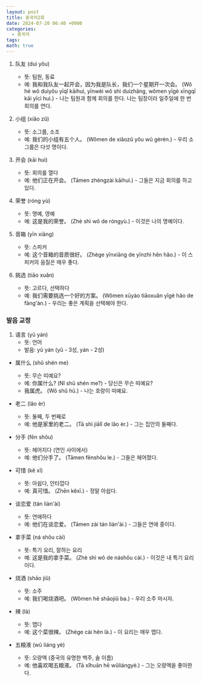 ```yaml
---
layout: post
title: 중국어2회
date: 2024-07-20 06:40 +0900
categories:
  - 중국어
tags: 
math: true
---
```

1. 队友 (duì yǒu)
    
    - 뜻: 팀원, 동료
    - 예: 我和我队友一起开会，因为我是队长，我们一个星期开一次会。 (Wǒ hé wǒ duìyǒu yīqǐ kāihuì, yīnwèi wǒ shì duìzhǎng, wǒmen yīgè xīngqī kāi yīcì huì.) - 나는 팀원과 함께 회의를 한다. 나는 팀장이라 일주일에 한 번 회의를 연다.
2. 小组 (xiǎo zǔ)
    
    - 뜻: 소그룹, 소조
    - 예: 我们的小组有五个人。 (Wǒmen de xiǎozǔ yǒu wǔ gèrén.) - 우리 소그룹은 다섯 명이다.
3. 开会 (kāi huì)
    
    - 뜻: 회의를 열다
    - 예: 他们正在开会。 (Tāmen zhèngzài kāihuì.) - 그들은 지금 회의를 하고 있다.
4. 荣誉 (róng yù)
    
    - 뜻: 명예, 영예
    - 예: 这是我的荣誉。 (Zhè shì wǒ de róngyù.) - 이것은 나의 명예이다.
5. 音箱 (yīn xiāng)
    
    - 뜻: 스피커
    - 예: 这个音箱的音质很好。 (Zhège yīnxiāng de yīnzhì hěn hǎo.) - 이 스피커의 음질은 매우 좋다.
6. 挑选 (tiāo xuǎn)
    
    - 뜻: 고르다, 선택하다
    - 예: 我们需要挑选一个好的方案。 (Wǒmen xūyào tiāoxuǎn yīgè hǎo de fāng'àn.) - 우리는 좋은 계획을 선택해야 한다.

### 발음 교정

1. 语言 (yǔ yán)
    - 뜻: 언어
    - 발음: yǔ yán (yǔ - 3성, yán - 2성)


- 属什么 (shǔ shén me)
    
    - 뜻: 무슨 띠예요?
    - 예: 你属什么? (Nǐ shǔ shén me?) - 당신은 무슨 띠예요?
    - 我属虎。 (Wǒ shǔ hǔ.) - 나는 호랑이 띠예요.
- 老二 (lǎo èr)
    
    - 뜻: 둘째, 두 번째로
    - 예: 他是家里的老二。 (Tā shì jiālǐ de lǎo èr.) - 그는 집안의 둘째다.
- 分手 (fēn shǒu)
    
    - 뜻: 헤어지다 (연인 사이에서)
    - 예: 他们分手了。 (Tāmen fēnshǒu le.) - 그들은 헤어졌다.
- 可惜 (kě xī)
    
    - 뜻: 아쉽다, 안타깝다
    - 예: 真可惜。 (Zhēn kěxī.) - 정말 아쉽다.
- 谈恋爱 (tán liàn'ài)
    
    - 뜻: 연애하다
    - 예: 他们在谈恋爱。 (Tāmen zài tán liàn'ài.) - 그들은 연애 중이다.
- 拿手菜 (ná shǒu cài)
    
    - 뜻: 특기 요리, 잘하는 요리
    - 예: 这是我的拿手菜。 (Zhè shì wǒ de náshǒu cài.) - 이것은 내 특기 요리이다.
- 烧酒 (shāo jiǔ)
    
    - 뜻: 소주
    - 예: 我们喝烧酒吧。 (Wǒmen hē shāojiǔ ba.) - 우리 소주 마시자.
- 辣 (là)
    
    - 뜻: 맵다
    - 예: 这个菜很辣。 (Zhège cài hěn là.) - 이 요리는 매우 맵다.
- 五粮液 (wǔ liáng yè)
    
    - 뜻: 오량액 (중국의 유명한 백주, 술 이름)
    - 예: 他喜欢喝五粮液。 (Tā xǐhuān hē wǔliángyè.) - 그는 오량액을 좋아한다.


